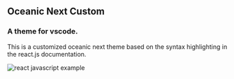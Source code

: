 ## Oceanic Next Custom 
### A theme for vscode.
This is a customized oceanic next theme based on the syntax highlighting in the react.js documentation.  

![react javascript example](https://i.imgur.com/VKjcD9o.png)

